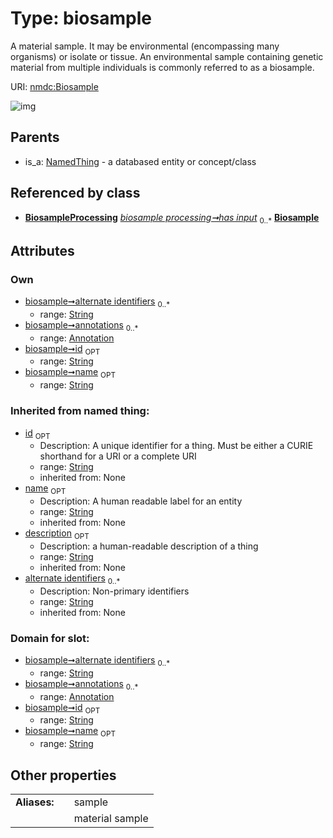 
# Type: biosample


A material sample. It may be environmental (encompassing many organisms) or isolate or tissue.   An environmental sample containing genetic material from multiple individuals is commonly referred to as a biosample.

URI: [nmdc:Biosample](https://microbiomedata/meta/Biosample)


![img](http://yuml.me/diagram/nofunky;dir:TB/class/\[Annotation]<annotations%200..*-++\[Biosample&#124;id:string%20%3F;name:string%20%3F;alternate_identifiers:string%20*;description(i):string%20%3F],%20\[BiosampleProcessing]++-%20has%20input%200..*>\[Biosample],%20\[NamedThing]^-\[Biosample])

## Parents

 *  is_a: [NamedThing](NamedThing.md) - a databased entity or concept/class

## Referenced by class

 *  **[BiosampleProcessing](BiosampleProcessing.md)** *[biosample processing➞has input](biosample_processing_has_input.md)*  <sub>0..*</sub>  **[Biosample](Biosample.md)**

## Attributes


### Own

 * [biosample➞alternate identifiers](biosample_alternate_identifiers.md)  <sub>0..*</sub>
    * range: [String](types/String.md)
 * [biosample➞annotations](biosample_annotations.md)  <sub>0..*</sub>
    * range: [Annotation](Annotation.md)
 * [biosample➞id](biosample_id.md)  <sub>OPT</sub>
    * range: [String](types/String.md)
 * [biosample➞name](biosample_name.md)  <sub>OPT</sub>
    * range: [String](types/String.md)

### Inherited from named thing:

 * [id](id.md)  <sub>OPT</sub>
    * Description: A unique identifier for a thing. Must be either a CURIE shorthand for a URI or a complete URI
    * range: [String](types/String.md)
    * inherited from: None
 * [name](name.md)  <sub>OPT</sub>
    * Description: A human readable label for an entity
    * range: [String](types/String.md)
    * inherited from: None
 * [description](description.md)  <sub>OPT</sub>
    * Description: a human-readable description of a thing
    * range: [String](types/String.md)
    * inherited from: None
 * [alternate identifiers](alternate_identifiers.md)  <sub>0..*</sub>
    * Description: Non-primary identifiers
    * range: [String](types/String.md)
    * inherited from: None

### Domain for slot:

 * [biosample➞alternate identifiers](biosample_alternate_identifiers.md)  <sub>0..*</sub>
    * range: [String](types/String.md)
 * [biosample➞annotations](biosample_annotations.md)  <sub>0..*</sub>
    * range: [Annotation](Annotation.md)
 * [biosample➞id](biosample_id.md)  <sub>OPT</sub>
    * range: [String](types/String.md)
 * [biosample➞name](biosample_name.md)  <sub>OPT</sub>
    * range: [String](types/String.md)

## Other properties

|  |  |  |
| --- | --- | --- |
| **Aliases:** | | sample |
|  | | material sample |

